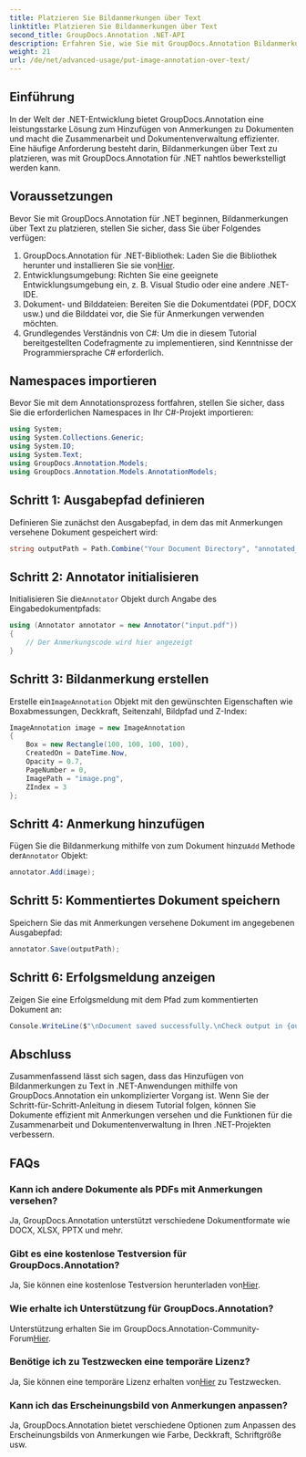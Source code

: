 ```yaml
---
title: Platzieren Sie Bildanmerkungen über Text
linktitle: Platzieren Sie Bildanmerkungen über Text
second_title: GroupDocs.Annotation .NET-API
description: Erfahren Sie, wie Sie mit GroupDocs.Annotation Bildanmerkungen über Text in .NET hinzufügen, um eine effiziente Dokumentenverwaltung und Zusammenarbeit zu ermöglichen.
weight: 21
url: /de/net/advanced-usage/put-image-annotation-over-text/
---
```

## Einführung
In der Welt der .NET-Entwicklung bietet GroupDocs.Annotation eine leistungsstarke Lösung zum Hinzufügen von Anmerkungen zu Dokumenten und macht die Zusammenarbeit und Dokumentenverwaltung effizienter. Eine häufige Anforderung besteht darin, Bildanmerkungen über Text zu platzieren, was mit GroupDocs.Annotation für .NET nahtlos bewerkstelligt werden kann.
## Voraussetzungen
Bevor Sie mit GroupDocs.Annotation für .NET beginnen, Bildanmerkungen über Text zu platzieren, stellen Sie sicher, dass Sie über Folgendes verfügen:
1.  GroupDocs.Annotation für .NET-Bibliothek: Laden Sie die Bibliothek herunter und installieren Sie sie von[Hier](https://releases.groupdocs.com/annotation/net/).
2. Entwicklungsumgebung: Richten Sie eine geeignete Entwicklungsumgebung ein, z. B. Visual Studio oder eine andere .NET-IDE.
3. Dokument- und Bilddateien: Bereiten Sie die Dokumentdatei (PDF, DOCX usw.) und die Bilddatei vor, die Sie für Anmerkungen verwenden möchten.
4. Grundlegendes Verständnis von C#: Um die in diesem Tutorial bereitgestellten Codefragmente zu implementieren, sind Kenntnisse der Programmiersprache C# erforderlich.

## Namespaces importieren
Bevor Sie mit dem Annotationsprozess fortfahren, stellen Sie sicher, dass Sie die erforderlichen Namespaces in Ihr C#-Projekt importieren:
```csharp
using System;
using System.Collections.Generic;
using System.IO;
using System.Text;
using GroupDocs.Annotation.Models;
using GroupDocs.Annotation.Models.AnnotationModels;
```
## Schritt 1: Ausgabepfad definieren
Definieren Sie zunächst den Ausgabepfad, in dem das mit Anmerkungen versehene Dokument gespeichert wird:
```csharp
string outputPath = Path.Combine("Your Document Directory", "annotated_document.pdf");
```
## Schritt 2: Annotator initialisieren
 Initialisieren Sie die`Annotator` Objekt durch Angabe des Eingabedokumentpfads:
```csharp
using (Annotator annotator = new Annotator("input.pdf"))
{
    // Der Anmerkungscode wird hier angezeigt
}
```
## Schritt 3: Bildanmerkung erstellen
 Erstelle ein`ImageAnnotation` Objekt mit den gewünschten Eigenschaften wie Boxabmessungen, Deckkraft, Seitenzahl, Bildpfad und Z-Index:
```csharp
ImageAnnotation image = new ImageAnnotation
{
    Box = new Rectangle(100, 100, 100, 100),
    CreatedOn = DateTime.Now,
    Opacity = 0.7,
    PageNumber = 0,
    ImagePath = "image.png",
    ZIndex = 3
};
```
## Schritt 4: Anmerkung hinzufügen
 Fügen Sie die Bildanmerkung mithilfe von zum Dokument hinzu`Add` Methode der`Annotator` Objekt:
```csharp
annotator.Add(image);
```
## Schritt 5: Kommentiertes Dokument speichern
Speichern Sie das mit Anmerkungen versehene Dokument im angegebenen Ausgabepfad:
```csharp
annotator.Save(outputPath);
```
## Schritt 6: Erfolgsmeldung anzeigen
Zeigen Sie eine Erfolgsmeldung mit dem Pfad zum kommentierten Dokument an:
```csharp
Console.WriteLine($"\nDocument saved successfully.\nCheck output in {outputPath}.");
```

## Abschluss
Zusammenfassend lässt sich sagen, dass das Hinzufügen von Bildanmerkungen zu Text in .NET-Anwendungen mithilfe von GroupDocs.Annotation ein unkomplizierter Vorgang ist. Wenn Sie der Schritt-für-Schritt-Anleitung in diesem Tutorial folgen, können Sie Dokumente effizient mit Anmerkungen versehen und die Funktionen für die Zusammenarbeit und Dokumentenverwaltung in Ihren .NET-Projekten verbessern.
## FAQs
### Kann ich andere Dokumente als PDFs mit Anmerkungen versehen?
Ja, GroupDocs.Annotation unterstützt verschiedene Dokumentformate wie DOCX, XLSX, PPTX und mehr.
### Gibt es eine kostenlose Testversion für GroupDocs.Annotation?
 Ja, Sie können eine kostenlose Testversion herunterladen von[Hier](https://releases.groupdocs.com/).
### Wie erhalte ich Unterstützung für GroupDocs.Annotation?
 Unterstützung erhalten Sie im GroupDocs.Annotation-Community-Forum[Hier](https://forum.groupdocs.com/c/annotation/10).
### Benötige ich zu Testzwecken eine temporäre Lizenz?
 Ja, Sie können eine temporäre Lizenz erhalten von[Hier](https://purchase.groupdocs.com/temporary-license/) zu Testzwecken.
### Kann ich das Erscheinungsbild von Anmerkungen anpassen?
Ja, GroupDocs.Annotation bietet verschiedene Optionen zum Anpassen des Erscheinungsbilds von Anmerkungen wie Farbe, Deckkraft, Schriftgröße usw.